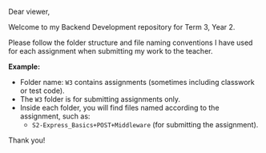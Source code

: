 Dear viewer,

Welcome to my Backend Development repository for Term 3, Year 2.

Please follow the folder structure and file naming conventions I have used for each assignment when submitting my work to the teacher.

**Example:**  
- Folder name: `W3` contains assignments (sometimes including classwork or test code).  
- The `W3` folder is for submitting assignments only.  
- Inside each folder, you will find files named according to the assignment, such as:  
  - `S2-Express_Basics+POST+Middleware` (for submitting the assignment).

Thank you!
